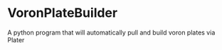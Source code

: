 # VoronPlateBuilder
A python program that will automatically pull and build voron plates via Plater
